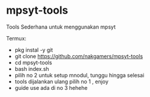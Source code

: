 # mpsyt-tools
Tools Sederhana untuk menggunakan mpsyt

Termux:
* pkg instal -y git
* git clone https://github.com/nakgamers/mpsyt-tools
* cd mpsyt-tools
* bash index.sh 
* pilih no 2 untuk setup mnodul, tunggu hingga selesai
* tools dijalankan ulang pilih no 1 , enjoy
* guide use ada di no 3 hehehe
